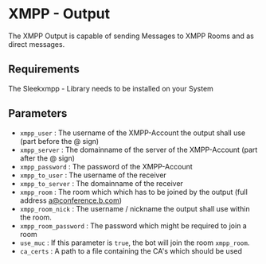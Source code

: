# XMPP - Output

The XMPP Output is capable of sending Messages to XMPP Rooms and as direct messages.

## Requirements
The Sleekxmpp - Library needs to be installed on your System

## Parameters

 - `xmpp_user` : The username of the XMPP-Account the output shall use (part before the @ sign)
 - `xmpp_server` : The domainname of the server of the XMPP-Account (part after the @ sign)
 - `xmpp_password` : The password of the XMPP-Account
 - `xmpp_to_user` : The username of the receiver
 - `xmpp_to_server` : The domainname of the receiver
 - `xmpp_room` : The room which which has to be joined by the output (full address a@conference.b.com)
 - `xmpp_room_nick` : The username / nickname the output shall use within the room.
 - `xmpp_room_password` : The password which might be required to join a room
 - `use_muc` : If this parameter is `true`, the bot will join the room `xmpp_room`.
 - `ca_certs` : A path to a file containing the CA's which should be used

